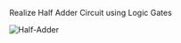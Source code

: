 Realize Half Adder Circuit using Logic Gates 

![Half-Adder](https://user-images.githubusercontent.com/110713458/235459016-b5a9b1ac-e22c-43c6-ba94-1b7cd2553604.jpg)
